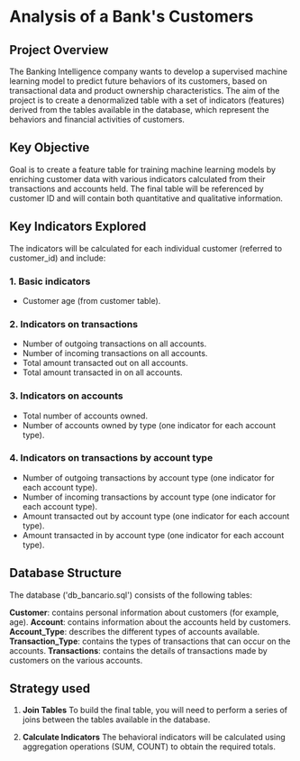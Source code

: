 # Analysis of a Bank's Customers

## Project Overview

The Banking Intelligence company wants to develop a supervised machine learning model to predict future behaviors of its customers, based on transactional data and product ownership characteristics. The aim of the project is to create a denormalized table with a set of indicators (features) derived from the tables available in the database, which represent the behaviors and financial activities of customers.

## Key Objective

Goal is to create a feature table for training machine learning models by enriching customer data with various indicators calculated from their transactions and accounts held. The final table will be referenced by customer ID and will contain both quantitative and qualitative information.

## Key Indicators Explored

The indicators will be calculated for each individual customer (referred to customer_id) and include:

### 1. **Basic indicators**
 - Customer age (from customer table).
### 2. **Indicators on transactions**
 - Number of outgoing transactions on all accounts.
 - Number of incoming transactions on all accounts.
 - Total amount transacted out on all accounts.
 - Total amount transacted in on all accounts.
### 3. **Indicators on accounts**
 - Total number of accounts owned.
 - Number of accounts owned by type (one indicator for each account type).
### 4. **Indicators on transactions by account type**
 - Number of outgoing transactions by account type (one indicator for each account type).
 - Number of incoming transactions by account type (one indicator for each account type).
 - Amount transacted out by account type (one indicator for each account type).
 - Amount transacted in by account type (one indicator for each account type).

 ## Database Structure
 
The database ('db_bancario.sql') consists of the following tables:

**Customer**: contains personal information about customers (for example, age).
**Account**: contains information about the accounts held by customers.
**Account_Type**: describes the different types of accounts available.
**Transaction_Type**: contains the types of transactions that can occur on the accounts.
**Transactions**: contains the details of transactions made by customers on the various accounts.

## Strategy used 

1. **Join Tables**
To build the final table, you will need to perform a series of joins between the tables available in the database.

2. **Calculate Indicators**
The behavioral indicators will be calculated using aggregation operations (SUM, COUNT) to obtain the required totals.
